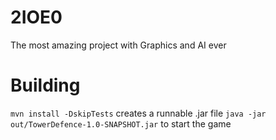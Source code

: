 # 2IOE0
The most amazing project with Graphics and AI ever

# Building
`mvn install -DskipTests` creates a runnable .jar file
`java -jar out/TowerDefence-1.0-SNAPSHOT.jar` to start the game
